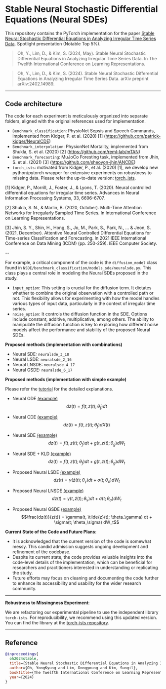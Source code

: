 # Stable Neural Stochastic Differential Equations (Neural SDEs)
This repository contains the PyTorch implementation for the paper [Stable Neural Stochastic Differential Equations in Analyzing Irregular Time Series Data](https://arxiv.org/abs/2402.14989). Spotlight presentation (Notable Top 5%). 

> Oh, Y., Lim, D., & Kim, S. (2024, May). Stable Neural Stochastic Differential Equations in Analyzing Irregular Time Series Data. In The Twelfth International Conference on Learning Representations.

> Oh, Y., Lim, D., & Kim, S. (2024). Stable Neural Stochastic Differential Equations in Analyzing Irregular Time Series Data. arXiv preprint arXiv:2402.14989.

---

## **Code architecture**
The code for each experiment is meticulously organized into separate folders, aligned with the original references used for implementation. 

- `Benchmark_classification`: PhysioNet Sepsis and Speech Commands, implemented from Kidger, P. et al. (2020) [1] (https://github.com/patrick-kidger/NeuralCDE)
- `Benchmark_interpolation`: PhysionNet Mortality, implemented from Shukla, S. et al. (2020) [2] (https://github.com/reml-lab/mTAN)
- `Benchmark_forecasting`: MuJoCo Foresting task, implemented from Jhin, S. et al. (2021) [3] (https://github.com/sheoyon-jhin/ANCDE)
- `torch_ists`: motivated from Kidger, P., et al. (2020) [1], we develop new python/pytorch wrapper for extensive experiments on robustness to missing data. Please refer the up-to-date version: [torch_ists](https://github.com/yongkyung-oh/torch-ists).

[1] Kidger, P., Morrill, J., Foster, J., & Lyons, T. (2020). Neural controlled differential equations for irregular time series. Advances in Neural Information Processing Systems, 33, 6696-6707.

[2] Shukla, S. N., & Marlin, B. (2020, October). Multi-Time Attention Networks for Irregularly Sampled Time Series. In International Conference on Learning Representations.

[3] Jhin, S. Y., Shin, H., Hong, S., Jo, M., Park, S., Park, N., ... & Jeon, S. (2021, December). Attentive Neural Controlled Differential Equations for Time-series Classification and Forecasting. In 2021 IEEE International Conference on Data Mining (ICDM) (pp. 250-259). IEEE Computer Society.

--

For example, a critical component of the code is the `diffusion_model` class found in `NSDE/benchmark_classification/models_sde/neuralsde.py`. This class plays a central role in modeling the Neural SDEs proposed in the study.

- `input_option`: This setting is crucial for the diffusion term. It dictates whether to combine the original observation with a controlled path or not. This flexibility allows for experimenting with how the model handles various types of input data, particularly in the context of irregular time series.
- `noise_option`: It controls the diffusion function in the SDE. Options include constant, additive, multiplicative, among others. The ability to manipulate the diffusion function is key to exploring how different noise models affect the performance and stability of the proposed Neural SDEs.

**Proposed methods (implementation with combinations)**
- Neural SDE: `neuralsde_3_18`
- Neural LSDE: `neuralsde_2_16`
- Neural LNSDE: `neuralsde_4_17`
- Neural GSDE: `neuralsde_6_17`

**Proposed methods (implementation with simple example)**

Please refer the [tutorial](https://github.com/yongkyung-oh/Stable-Neural-SDEs/tree/main/tutorial) for the detailed explanations. 

- Neural ODE [(example)](https://github.com/yongkyung-oh/Stable-Neural-SDEs/blob/main/tutorial/simple%20OU%20process%20-%20Neural%20ODE.ipynb)
$$dz(t) = f(t, z(t); \theta_f) dt$$

- Neural CDE [(example)](https://github.com/yongkyung-oh/Stable-Neural-SDEs/blob/main/tutorial/simple%20OU%20process%20-%20Neural%20CDE.ipynb)
$$dz(t) = f(t, z(t); \theta_f) dX(t)$$

- Neural SDE [(example)](https://github.com/yongkyung-oh/Stable-Neural-SDEs/blob/main/tutorial/simple%20OU%20process%20-%20Neural%20SDE.ipynb)
$$dz(t) = f(t, z(t); \theta_f) dt + g(t, z(t); \theta_g) dW_t$$

- Neural SDE + KLD [(example)](https://github.com/yongkyung-oh/Stable-Neural-SDEs/blob/main/tutorial/simple%20OU%20process%20-%20Neural%20SDE%20%2B%20KLD.ipynb)
$$dz(t) = f(t, z(t); \theta_f) dt + g(t, z(t); \theta_g) dW_t$$

- Proposed Neural LSDE [(example)](https://github.com/yongkyung-oh/Stable-Neural-SDEs/blob/main/tutorial/simple%20OU%20process%20-%20Neural%20LSDE.ipynb)
$$dz(t) = \gamma(\tilde{z}(t); \theta_\gamma) dt + \sigma(t; \theta_\sigma) dW_t$$

- Proposed Neural LNSDE [(example)](https://github.com/yongkyung-oh/Stable-Neural-SDEs/blob/main/tutorial/simple%20OU%20process%20-%20Neural%20LNSDE.ipynb)
$$dz(t) = \gamma(t, \tilde{z}(t); \theta_\gamma) dt + \sigma(t; \theta_\sigma) dW_t$$

- Proposed Neural GSDE [(example)](https://github.com/yongkyung-oh/Stable-Neural-SDEs/blob/main/tutorial/simple%20OU%20process%20-%20Neural%20GSDE.ipynb)
$$\frac{dz(t)}{z(t)} = \gamma(t, \tilde{z}(t); \theta_\gamma) dt + \sigma(t; \theta_\sigma) dW_t$$

**Current State of the Code and Future Plans**:
- It is acknowledged that the current version of the code is somewhat messy. This candid admission suggests ongoing development and refinement of the codebase.
- Despite its current state, the code provides valuable insights into the code-level details of the implementation, which can be beneficial for researchers and practitioners interested in understanding or replicating the study.
- Future efforts may focus on cleaning and documenting the code further to enhance its accessibility and usability for the wider research community.

---

**Robustness to Missingness Experiment**:

We are refactoring our experimental pipeline to use the independent library `torch-ists`. For reproducibility, we recommend using this updated version. You can find the library at the [torch-ists repository](https://github.com/yongkyung-oh/torch-ists).

---

## Reference
```bibtex
@inproceedings{
  oh2024stable,
  title={Stable Neural Stochastic Differential Equations in Analyzing Irregular Time Series Data},
  author={Oh, YongKyung and Lim, Dongyoung and Kim, Sungil},
  booktitle={The Twelfth International Conference on Learning Representations},
  year={2024}
}
```
